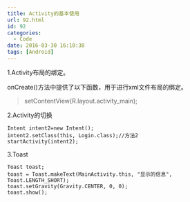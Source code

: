 ```yaml
---
title: Activity的基本使用
url: 92.html
id: 92
categories:
  - Code
date: 2016-03-30 16:10:38
tags: [Android]
---
```


1.Activity布局的绑定。

onCreate()方法中提供了以下函数，用于进行xml文件布局的绑定。

>setContentView(R.layout.activity_main);

2.Activity的切换
```
Intent intent2=new Intent();
intent2.setClass(this, Login.class);//方法2
startActivity(intent2);
```
3.Toast
```
Toast toast;
toast = Toast.makeText(MainActivity.this, "显示的信息", Toast.LENGTH_SHORT);
toast.setGravity(Gravity.CENTER, 0, 0);
toast.show();
```
